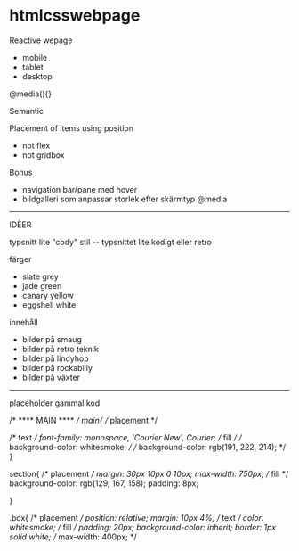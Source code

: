 # htmlcsswebpage

Reactive wepage
- mobile
- tablet
- desktop

@media(){}

Semantic

Placement of items using position
- not flex
- not gridbox


Bonus
- navigation bar/pane med hover
- bildgalleri som anpassar storlek efter skärmtyp @media


-----------
IDÈER

typsnitt
lite "cody" stil -- typsnittet lite kodigt eller retro

färger
- slate grey
- jade green
- canary yellow 
- eggshell white

innehåll
- bilder på smaug
- bilder på retro teknik
- bilder på lindyhop
- bilder på rockabilly
- bilder på växter


____
placeholder gammal kod

/* **** MAIN **** */
main{
 /* placement */

 /* text */
 font-family: monospace, 'Courier New', Courier;
 /* fill */
 /* background-color: whitesmoke; */
 /* background-color: rgb(191, 222, 214); */
}

section{
 /* placement */
 margin: 30px 10px 0 10px;
 max-width: 750px;
 /* fill */
 background-color: rgb(129, 167, 158);
 padding: 8px;
 

}

.box{
 /* placement */
 position: relative;
 margin: 10px 4%;
 /* text */
 color: whitesmoke;
 /* fill */
 padding: 20px;
 background-color: inherit;
 border: 1px solid white;
 /* max-width: 400px; */

